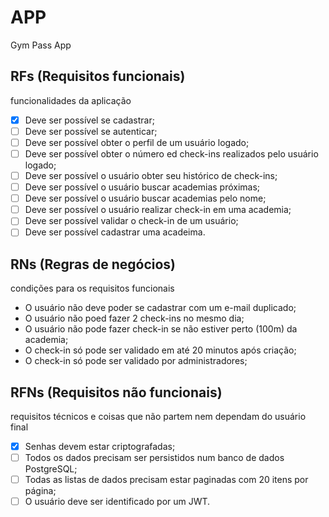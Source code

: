 # APP

Gym Pass App

## RFs (Requisitos funcionais)
funcionalidades da aplicação

- [x] Deve ser possível se cadastrar;
- [ ] Deve ser possível se autenticar;
- [ ] Deve ser possível obter o perfil de um usuário logado;
- [ ] Deve ser possível obter o número ed check-ins realizados pelo usuário logado;
- [ ] Deve ser possível o usuário obter seu histórico de check-ins;
- [ ] Deve ser possível o usuário buscar academias próximas;
- [ ] Deve ser possível o usuário buscar academias pelo nome;
- [ ] Deve ser possível o usuário realizar check-in em uma academia;
- [ ] Deve ser possível validar o check-in de um usuário;
- [ ] Deve ser possível cadastrar uma acadeima.

## RNs (Regras de negócios)
condições para os requisitos funcionais

- O usuário não deve poder se cadastrar com um e-mail duplicado;
- O usuário não poed fazer 2 check-ins no mesmo dia;
- O usuário não pode fazer check-in se não estiver perto (100m) da academia;
- O check-in só pode ser validado em até 20 minutos após criação;
- O check-in só pode ser validado por administradores;

## RFNs (Requisitos não funcionais)
requisitos técnicos e coisas que não partem nem dependam do usuário final

- [x] Senhas devem estar criptografadas;
- [ ] Todos os dados precisam ser persistidos num banco de dados PostgreSQL;
- [ ] Todas as listas de dados precisam estar paginadas com 20 itens por página;
- [ ] O usuário deve ser identificado por um JWT.
